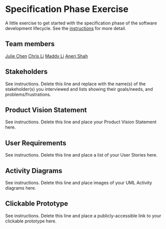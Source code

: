 # Specification Phase Exercise

A little exercise to get started with the specification phase of the software development lifecycle. See the [instructions](instructions.md) for more detail.

## Team members

[Julie Chen](https://github.com/Julie-Chen)
[Chris Li](https://github.com/christopherlii)
[Maddy Li](https://github.com/maddy-li)
[Aneri Shah](https://github.com/anerivs)

## Stakeholders

See instructions. Delete this line and replace with the name(s) of the stakeholder(s) you interviewed and lists showing their goals/needs, and problems/frustrations.

## Product Vision Statement

See instructions. Delete this line and place your Product Vision Statement here.

## User Requirements

See instructions. Delete this line and place a list of your User Stories here.

## Activity Diagrams

See instructions. Delete this line and place images of your UML Activity diagrams here.

## Clickable Prototype

See instructions. Delete this line and place a publicly-accessible link to your clickable prototype here.
